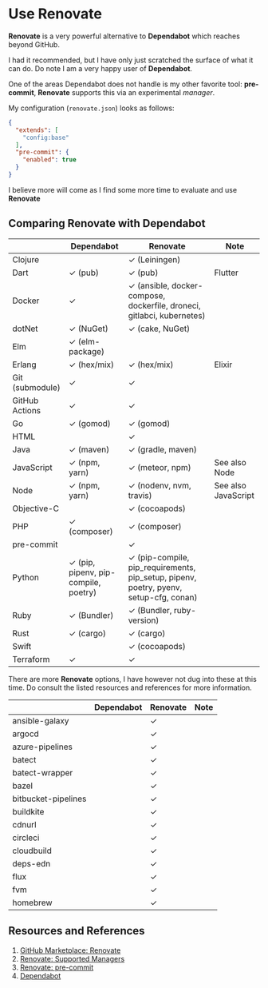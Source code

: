 # Use Renovate

**Renovate**  is a very powerful alternative to **Dependabot** which reaches beyond GitHub.

I had it recommended, but I have only just scratched the surface of what it can do. Do note I am a very happy user of **Dependabot**.

One of the areas Dependabot does not handle is my other favorite tool: **pre-commit**, **Renovate** supports this via an experimental _manager_.

My configuration (`renovate.json`) looks as follows:

```json
{
  "extends": [
    "config:base"
  ],
  "pre-commit": {
    "enabled": true
  }
}
```

I believe more will come as I find some more time to evaluate and use **Renovate**

## Comparing Renovate with Dependabot

|                 | Dependabot                           | Renovate                                                                              | Note                |
|-----------------|--------------------------------------|---------------------------------------------------------------------------------------|---------------------|
| Clojure         |                                      | ✓ (Leiningen)                                                                         |                     |
| Dart            | ✓ (pub)                              | ✓ (pub)                                                                               | Flutter             |
| Docker          | ✓                                    | ✓ (ansible, docker-compose, dockerfile, droneci, gitlabci, kubernetes)                |                     |
| dotNet          | ✓ (NuGet)                            | ✓ (cake, NuGet)                                                                       |                     |
| Elm             | ✓ (elm-package)                      |                                                                                       |                     |
| Erlang          | ✓ (hex/mix)                          | ✓ (hex/mix)                                                                           | Elixir              |
| Git (submodule) | ✓                                    | ✓                                                                                     |                     |
| GitHub Actions  | ✓                                    | ✓                                                                                     |                     |
| Go              | ✓ (gomod)                            | ✓ (gomod)                                                                             |                     |
| HTML            |                                      | ✓                                                                                     |                     |
| Java            | ✓ (maven)                            | ✓ (gradle, maven)                                                                     |                     |
| JavaScript      | ✓ (npm, yarn)                        | ✓ (meteor, npm)                                                                       | See also Node       |
| Node            | ✓ (npm, yarn)                        | ✓ (nodenv, nvm, travis)                                                               | See also JavaScript |
| Objective-C     |                                      | ✓ (cocoapods)                                                                         |                     |
| PHP             | ✓ (composer)                         | ✓ (composer)                                                                          |                     |
| pre-commit      |                                      | ✓                                                                                     |                     |
| Python          | ✓ (pip, pipenv, pip-compile, poetry) | ✓ (pip-compile, pip_requirements, pip_setup, pipenv, poetry, pyenv, setup-cfg, conan) |                     |
| Ruby            | ✓ (Bundler)                          | ✓ (Bundler, ruby-version)                                                             |                     |
| Rust            | ✓ (cargo)                            | ✓ (cargo)                                                                             |                     |
| Swift           |                                      | ✓ (cocoapods)                                                                         |                     |
| Terraform       | ✓                                    | ✓                                                                                     |                     |

There are more **Renovate** options, I have however not dug into these at this time. Do consult the listed resources and references for more information.

|                     | Dependabot | Renovate | Note |
|---------------------|------------|----------|------|
| ansible-galaxy      |            | ✓        |      |
| argocd              |            | ✓        |      |
| azure-pipelines     |            | ✓        |      |
| batect              |            | ✓        |      |
| batect-wrapper      |            | ✓        |      |
| bazel               |            | ✓        |      |
| bitbucket-pipelines |            | ✓        |      |
| buildkite           |            | ✓        |      |
| cdnurl              |            | ✓        |      |
| circleci            |            | ✓        |      |
| cloudbuild          |            | ✓        |      |
| deps-edn            |            | ✓        |      |
| flux                |            | ✓        |      |
| fvm                 |            | ✓        |      |
| homebrew            |            | ✓        |      |

## Resources and References

1. [GitHub Marketplace: Renovate](https://github.com/marketplace/renovate)
1. [Renovate: Supported Managers](https://docs.renovatebot.com/modules/manager/#supported-managers)
1. [Renovate: pre-commit](https://docs.renovatebot.com/modules/manager/pre-commit/)
1. [Dependabot](https://docs.github.com/en/code-security/dependabot/dependabot-version-updates/about-dependabot-version-updates)
